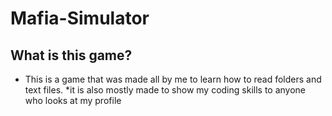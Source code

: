 # Mafia-Simulator

## What is this game?
* This is a game that was made all by me to learn how to read folders and text files.
*it is also mostly made to show my coding skills to anyone who looks at my profile


